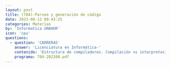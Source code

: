 ```yaml
---
layout: post
title: (784)-Parseo y generación de código
date: 2023-08-12 09:43:25
categories: Materias
by: 'Informatica UNAHUR'
icon: 'cpu'
questions:
  - question: 'CARRERAS'
    answer: 'Licenciatura en Informática-'
    contenido: 'Estructura de compiladores. Compilación vs interpretación. Estructura de un compilador. Análisis léxico. Análisis sintáctico. Métodos ascendentes y descendentes. Tabla de símbolos. Árboles de parsing y árboles de sintaxis abstracta. Tratamiento de errores. Análisis semántico. Verificación de tipos. Generación de código. Optimización de código.'
    programa: 784-202208.pdf
---
```

